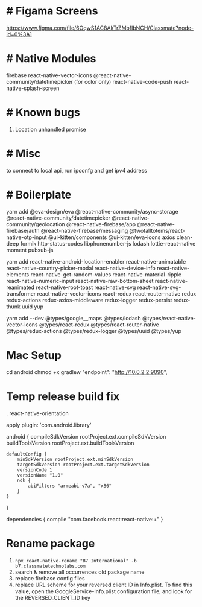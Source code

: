 # # Figama Screens

https://www.figma.com/file/6OqwS1AC8AkTrZMbfIbNCH/Classmate?node-id=0%3A1

# # Native Modules

firebase
react-native-vector-icons
@react-native-community/datetimepicker (for color only)
react-native-code-push
react-native-splash-screen

# # Known bugs

1. Location unhandled promise

# # Misc

to connect to local api, run ipconfg and get ipv4 address

# # Boilerplate

yarn add @eva-design/eva @react-native-community/async-storage @react-native-community/datetimepicker @react-native-community/geolocation @react-native-firebase/app @react-native-firebase/auth @react-native-firebase/messaging @twotalltotems/react-native-otp-input @ui-kitten/components @ui-kitten/eva-icons axios clean-deep formik http-status-codes libphonenumber-js lodash lottie-react-native moment pubsub-js

yarn add react-native-android-location-enabler react-native-animatable react-native-country-picker-modal react-native-device-info react-native-elements react-native-get-random-values react-native-material-ripple react-native-numeric-input react-native-raw-bottom-sheet react-native-reanimated react-native-root-toast react-native-svg react-native-svg-transformer react-native-vector-icons react-redux react-router-native redux redux-actions redux-axios-middleware redux-logger redux-persist redux-thunk uuid yup

yarn add --dev @types/google\_\_maps @types/lodash @types/react-native-vector-icons @types/react-redux @types/react-router-native @types/redux-actions @types/redux-logger @types/uuid @types/yup

# Mac Setup

cd android
chmod +x gradlew
"endpoint": "http://10.0.2.2:9090",

# Temp release build fix

. react-native-orientation

apply plugin: 'com.android.library'

android {
compileSdkVersion rootProject.ext.compileSdkVersion
buildToolsVersion rootProject.ext.buildToolsVersion

    defaultConfig {
        minSdkVersion rootProject.ext.minSdkVersion
        targetSdkVersion rootProject.ext.targetSdkVersion
        versionCode 1
        versionName "1.0"
        ndk {
            abiFilters "armeabi-v7a", "x86"
        }
    }

}

dependencies {
compile "com.facebook.react:react-native:+"
}

# Rename package
1. ```npx react-native-rename "B7 International" -b b7.classmatetechnolabs.com```
2. search & remove all occurrences old package name
3. replace firebase config files
4. replace URL scheme for your reversed client ID in Info.plist. To find this value, open the GoogleService-Info.plist configuration file, and look for the REVERSED_CLIENT_ID key